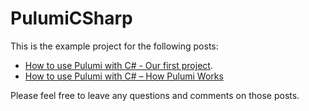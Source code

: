 # PulumiCSharp

This is the example project for the following posts:

* [How to use Pulumi with C# - Our first project](https://daninacan.com/how-to-use-pulumi-with-c-our-first-project).
* [How to use Pulumi with C# – How Pulumi Works](https://daninacan.com/how-to-use-pulumi-with-c-how-pulumi-works/)

Please feel free to leave any questions and comments on those posts.
